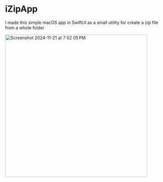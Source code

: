 # iZipApp
I made this simple macOS app in SwiftUI as a small utility for create a zip file from a whole folder

<img width="467" alt="Screenshot 2024-11-21 at 7 02 05 PM" src="https://github.com/user-attachments/assets/a923d23e-72d4-4c68-bbba-209481740f1d">
